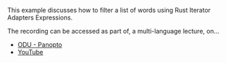 This example discusses how to filter a list of words using Rust Iterator Adapters
Expressions.

The recording can be accessed as part of, a multi-language lecture, on...

  - [ODU - Panopto](https://odu.hosted.panopto.com/Panopto/Pages/Viewer.aspx?id=c6f691ad-b968-4930-8b4b-b3170124e5f3)
  - [YouTube](https://youtu.be/NjXb_W9BKc8)
